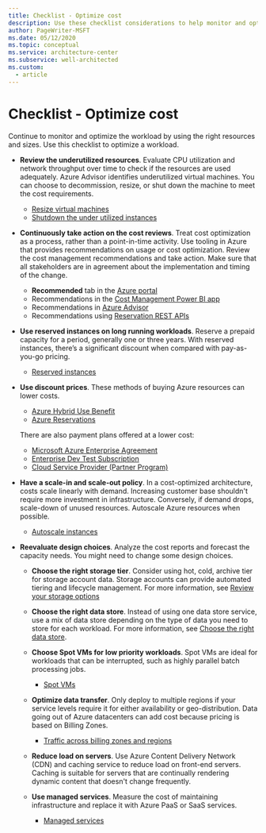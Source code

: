 ```yaml
---
title: Checklist - Optimize cost
description: Use these checklist considerations to help monitor and optimize workloads by using the right resources and sizes.
author: PageWriter-MSFT
ms.date: 05/12/2020
ms.topic: conceptual
ms.service: architecture-center
ms.subservice: well-architected
ms.custom:
  - article
---
```


# Checklist - Optimize cost

Continue to monitor and optimize the workload by using the right resources and sizes. Use this checklist to optimize a workload.

- **Review the underutilized resources**. Evaluate CPU utilization and network throughput over time to check if the resources are used adequately. Azure Advisor identifies underutilized virtual machines. You can choose to decommission, resize, or shut down the machine to meet the cost requirements. 
    - [Resize virtual machines](./optimize-vm.md#resize-virtual-machines)
    - [Shutdown the under utilized instances](./optimize-vm.md#shut-down-the-under-utilized-instances)

- **Continuously take action on the cost reviews**. Treat cost optimization as a process, rather than a point-in-time activity.  Use tooling in Azure that provides recommendations on usage or cost optimization. Review the cost management recommendations and take action. Make sure that all stakeholders are in agreement about the implementation and timing of the change.
    - **Recommended** tab in the [Azure portal](https://portal.azure.com/#blade/Microsoft_Azure_Reservations/CreateBlade/referrer/docs)
    - Recommendations in the [Cost Management Power BI app](https://appsource.microsoft.com/product/power-bi/costmanagement.azurecostmanagementapp)
    - Recommendations in [Azure Advisor](https://portal.azure.com/#blade/Microsoft_Azure_Expert/AdvisorMenuBlade/overview)
    - Recommendations using [Reservation REST APIs](/rest/api/consumption/reservationrecommendations/list)

- **Use reserved instances on long running workloads**. Reserve a prepaid capacity for a period, generally one or three years. With reserved instances, there’s a significant discount when compared with pay-as-you-go pricing.
    - [Reserved instances](./optimize-reserved.md)

- **Use discount prices**. These methods of buying Azure resources can lower costs. 
    - [Azure Hybrid Use Benefit](https://azure.microsoft.com/pricing/hybrid-benefit)
    - [Azure Reservations](https://azure.microsoft.com/reservations)

    There are also payment plans offered at a lower cost:

    - [Microsoft Azure Enterprise Agreement](/azure/cost-management-billing/manage/ea-portal-get-started)
    - [Enterprise Dev Test Subscription](https://azure.microsoft.com/offers/ms-azr-0148p/)
    - [Cloud Service Provider (Partner Program)](https://partner.microsoft.com/membership/cloud-solution-provider)


- **Have a scale-in and scale-out policy**. In a cost-optimized architecture, costs scale linearly with demand. Increasing customer base shouldn't require more investment in infrastructure. Conversely, if demand drops, scale-down of unused resources. Autoscale Azure resources when possible.
    - [Autoscale instances](./optimize-autoscale.md)

- **Reevaluate design choices**. Analyze the cost reports and forecast the capacity needs. You might need to change some design choices.
    - **Choose the right storage tier**. Consider using hot, cold, archive tier for storage account data. Storage accounts can provide automated tiering and lifecycle management. For more information, see [Review your storage options](/azure/cloud-adoption-framework/ready/considerations/storage-options)

    - **Choose the right data store**. Instead of using one data store service, use a mix of data store depending on the type of data you need to store for each workload. For more information, see [Choose the right data store](../../guide/technology-choices/data-store-overview.md).

    - **Choose Spot VMs for low priority workloads**. Spot VMs are ideal for workloads that can be interrupted, such as highly parallel batch processing jobs.
        - [Spot VMs](./optimize-vm.md#spot-vms)

    - **Optimize data transfer**. Only deploy to multiple regions if your service levels require it for either availability or geo-distribution. Data going out of Azure datacenters can add cost because pricing is based on Billing Zones.
        - [Traffic across billing zones and regions](./design-regions.md#traffic-across-billing-zones-and-regions)

    - **Reduce load on servers**. Use Azure Content Delivery Network (CDN) and caching service to reduce load on front-end servers. Caching is suitable for servers that are continually rendering dynamic content that doesn't change frequently. 

    - **Use managed services**. Measure the cost of maintaining infrastructure and replace it with Azure PaaS or SaaS services.
        - [Managed services](./design-paas.md)